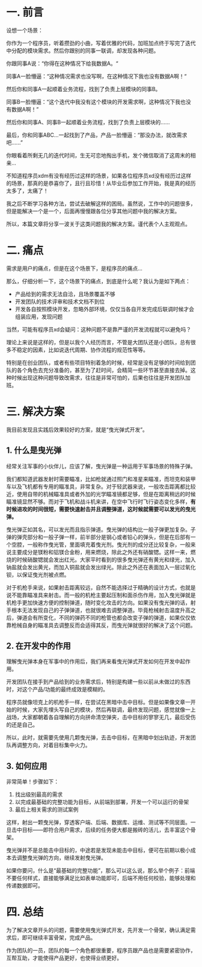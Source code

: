 # 一. 前言

设想一个场景：

你作为一个程序员，听着攒劲的小曲，写着优雅的代码，加班加点终于写完了迭代中分配的模块需求。然后你跟别的同事一联调，却发现各种问题。

你跟同事A说：“你得在这种情况下给我数据A。“

同事A一脸懵逼：“这种情况需求也没写啊，在这种情况下我也没有数据A啊！“

然后你和同事A一起顺着业务流程，找到了负责上层模块的同事B。

同事B一脸懵逼：“这个迭代中我没有这个模块的开发需求啊，这种情况下我也没有数据A啊！”

然后你和同事A、同事B一起顺着业务流程，找到了负责上层模块的......

最后，你和同事ABC...一起找到了产品，产品一脸懵逼：“那没办法，就改需求吧......”

你眼看着所剩无几的迭代时间，生无可恋地掏出手机，发个微信取消了这周末的相亲...



不知道程序员xdm有没有经历过这样的场景，如果各位程序员xd没有经历过这样的场景，那真的是恭喜你了，且行且珍惜！从毕业后参加工作开始，我是真的经历太多了，太痛了！

我之后不断学习各种方法，尝试去破解这样的困局。虽然说，工作中的问题很多，但是能解决一个是一个，后面再慢慢跟各位分享其他问题中我的解决方案。

所以，本篇文章将分享一波关于这类问题我的解决方案。谨代表个人主观观点。



# 二. 痛点

需求是用户的痛点，但是在这个场景下，是程序员的痛点...

那么，仔细分析一下，这个场景下的痛点，到底是什么呢？我认为是如下两点：

* 产品给到的需求无法自洽，且场景覆盖不够
* 开发团队的技术评审和技术文档不到位
* 开发各自按照模块开发，忽略外部环境，仅仅当各自开发完成后联调时候才会组装应用，发现问题



当然，可能有程序员xd会疑问：这种问题不是靠严谨的开发流程就可以避免吗？

理论上来说是这样的，但是以我个人经历而言，不管是大团队还是小团队，总有很多不稳定的因素，比如说迭代周期、协作流程的规范性等等。

特别是在创业团队，或者有些项目特别着急的时候，经常是没有足够的时间给到团队的各个角色去充分准备的，甚至为了赶时间，会精简一些环节甚至直接去掉。这种时候出现这种问题导致改需求，往往是非常可怕的，后果也往往是开发团队加班。



# 三. 解决方案

我目前发现且实践后效果较好的方案，就是“曳光弹式开发”。

## 1. 什么是曳光弹

经常关注军事的小伙伴儿，应该了解，曳光弹是一种运用于军事场景的特殊子弹。

我们都知道武器发射时需要瞄准，比如枪就通过照门和准星来瞄准，而坦克和装甲车以及飞机都有专用的瞄准具，非常复杂。对于轻武器来说，一般攻击距离都比较近，使用自带的机械瞄准具或者外加的光学瞄准镜都足够，但是在距离稍远的时候瞄准镜显然不够。而对于飞机和战斗机来讲，在空中飞行时飞行姿态变化多样，**有时候进攻的时间很短，需要快速射击并且调整弹道，这时候就需要可以发光的曳光弹。**

曳光弹正如其名，可以发光而且指示弹道。曳光弹的结构比一般子弹更加复杂。子弹的弹壳部分和一般子弹一样，前半部分是钢心或者铅心的弹头，但是在后部有一个空腔，一般称作曳光管，里面填充着曳光剂。曳光剂的成分还比较复杂，一般来说主要成分是镁粉和铝镁合金粉，用来燃烧，除此之外还有硝酸锶。这样一来，燃烧的时候硝酸锶就会发出红光。大家平时看到的很多曳光弹还有黄光和绿光，加入钠盐就会发出黄光，而加入铜盐就会发出绿光。除此之外还在表面加入一层过氧化钡，以保证曳光剂被点燃。

对于机枪手来说，如果射击距离较远，自然不能选择过于精确的设计方式，也就是说不能靠瞄准具来射击。而一般的机枪主要起压制和面杀伤作用，加入曳光弹就是机枪手更加快速方便的控制弹道，随时变化攻击的方向。如果没有曳光弹的话，射手根本无法发现自己的子弹弹道，也就很难去调整弹道。毕竟枪械射击温度升高之后，弹道会有所变化，不同的弹药不同的枪管也都会改变子弹的弹道，如果仅仅依靠枪械自身的瞄准具去调整反而会适得其反，而曳光弹就很好的解决了这个问题。



## 2. 在开发中的作用

理解曳光弹本身在军事中的作用后，我们再来看曳光弹式开发如何在开发中起作用。

开发团队在接手到产品给到的业务需求后，特别是构建一些以前从未做过的东西时，对这个产品/功能的最终成效是模糊的。

程序员就像坦克上的机枪手一样，在尝试在黑暗中击中目标。但是如果像文章一开始的时候，大家先埋头写自己的模块，然后再联调，最终发现问题，感觉就像一上战场，大家都朝着各自理解的方向拼命清空弹夹，击中目标的寥寥无几，最后受伤的还是自己。

所以，此时，就需要先使用几颗曳光弹，去击中目标，在黑暗中划出轨迹，开发团队再调整方向，对着目标集中火力。



## 3. 如何应用

非常简单！步骤如下：

1. 找出级别最高的需求
2. 以完成最基础的完整功能为目标，从前端到部署，开发一个可以运行的骨架
3. 最后上相关需求的测试案例

这样，射出一颗曳光弹，穿透客户端、后端、数据库、运维、测试等不同层面。一旦击中目标——即符合用户需求，后续的任务便大都是搬砖的活儿，去丰富这个骨架。

曳光弹并不是总能击中目标的，中途若是发现未能击中目标，便可在前期以极小成本去调整曳光弹的方向，继续发射曳光弹。

如果你要问，什么是“最基础的完整功能”，那么可以这么说，那么举个例子：前端不要任何样式，直接能够满足比如表单功能即可，后端不用任何校验，能够处理和传递数据即可。



# 四. 总结

为了解决文章开头的问题，需要使用曳光弹式开发，先开发一个骨架，确认满足需求后，即可继续丰富骨架，完成产品。

作为团队的一员，团队的每一个角色都很重要，程序员跟产品也是需要紧密协作，互帮互助，才能使得产品更好，也使得业绩更好。